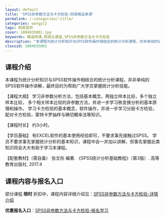 ```yaml
---
layout: default
title: 'SPSS非参数方法与卡方检验-网易精品单课'
permalink: /:categories/:title/
categories: wangyi2
tags: 网易提供
cover: 1004035001.jpg
keywords: 精选网课,网易云课堂,SPSS非参数方法与卡方检验
description: "本课程为统计分析知识与SPSS软件操作相结合的统计分析课程，并非单纯的SPSS软件操作讲解，最终目的为帮助广大学员掌握统计分析技能。【课程大纲】学习非参数分析方法，包括基本概念，两独立样本比"
classid: 1004035001
---
```


## 课程介绍

本课程为统计分析知识与SPSS软件操作相结合的统计分析课程，并非单纯的SPSS软件操作讲解，最终目的为帮助广大学员掌握统计分析技能。

【课程大纲】
学习非参数分析方法，包括基本概念，两独立样本比较，多个独立样本比较， 多个相关样本比较的非参数方法，并进一步学习秩变换分析的基本原理和操作。
学习卡方检验的基本概念，软件操作，并进一步学习分层卡方检验，配对卡方检验，蒙特卡罗抽样与确切概率法等知识。

【课程时长】
约3小时。

【学员基础】
有EXCEL软件的基本使用经验即可，不要求事先接触过SPSS。
学员不要求事先掌握统计分析的基本知识，课程中会一并加以讲解，但事先掌握此类知识将会大大有助于学习本课程。

【配套教材】（需自备）
张文彤 编著. 《SPSS统计分析基础教程》（第3版）. 高等教育出版社, 2017.4

## 课程内容与报名入口

部分课程 **限时** 折扣中，课程内容详细介绍见：[SPSS非参数方法与卡方检验-详情介绍](https://study.163.com/course/introduction/1004035001.htm?share=1&shareId=1025206652&utm_campaign=share&utm_medium=iphoneShare&utm_source=&utm_u=1025206652)

**优惠报名入口**：[SPSS非参数方法与卡方检验-报名学习](https://study.163.com/course/introduction/1004035001.htm?share=1&shareId=1025206652&utm_campaign=share&utm_medium=iphoneShare&utm_source=&utm_u=1025206652)

